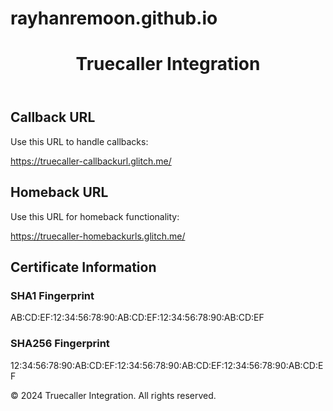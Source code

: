 # rayhanremoon.github.io
<!DOCTYPE html>
<html lang="en">
<head>
    <meta charset="UTF-8">
    <meta name="viewport" content="width=device-width, initial-scale=1.0">
    <title>Truecaller Integration</title>
    <link rel="stylesheet" href="styles.css"> <!-- Optional CSS file -->
</head>
<body>
    <header>
        <h1>Truecaller Integration</h1>
    </header>
    <main>
        <section>
            <h2>Callback URL</h2>
            <p>Use this URL to handle callbacks:</p>
            <a href="https://truecaller-callbackurl.glitch.me/" target="_blank">
                https://truecaller-callbackurl.glitch.me/
            </a>
        </section>
        <section>
            <h2>Homeback URL</h2>
            <p>Use this URL for homeback functionality:</p>
            <a href="https://truecaller-homebackurls.glitch.me/" target="_blank">
                https://truecaller-homebackurls.glitch.me/
            </a>
        </section>
        <section>
            <h2>Certificate Information</h2>
            <h3>SHA1 Fingerprint</h3>
            <p>AB:CD:EF:12:34:56:78:90:AB:CD:EF:12:34:56:78:90:AB:CD:EF</p>
            <h3>SHA256 Fingerprint</h3>
            <p>12:34:56:78:90:AB:CD:EF:12:34:56:78:90:AB:CD:EF:12:34:56:78:90:AB:CD:EF</p>
        </section>
    </main>
    <footer>
        <p>&copy; 2024 Truecaller Integration. All rights reserved.</p>
    </footer>
</body>
</html>
